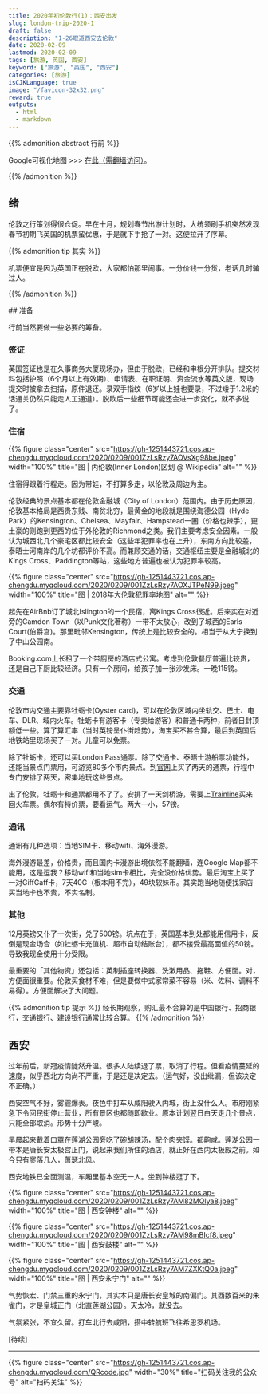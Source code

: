 ```yaml
---
title: 2020年初伦敦行(1)：西安出发
slug: london-trip-2020-1
draft: false
description: "1-26取道西安去伦敦"
date: 2020-02-09
lastmod: 2020-02-09
tags: [旅游, 英国, 西安]
keyword: ["旅游", "英国", "西安"]
categories: [旅游]
isCJKLanguage: true
image: "/favicon-32x32.png"
reward: true
outputs:
  - html
  - markdown
---
```


{{% admonition abstract 行前 %}}

Google可视化地图 >>> [在此（需翻墙访问）](http://drive.google.com/open?id=1xvs0tCLbYpKeIhqjAXhwElEN1TewLJd_&usp=sharing)。

{{% /admonition %}}

## 绪

伦敦之行​策划得很仓促。早在十月，规划春节出游计划时，大统领刷手机突然发现春节初期飞英国的机票蛮优惠，于是就下手抢了一对。这便拉开了序幕。

{{% admonition tip 其实 %}}

机票便宜是因为英国正在脱欧，大家都怕那里闹事。一分价钱一分货，老话几时骗过人。

{{% /admonition %}}

<!--more-->

​## 准备

行前当然要做一些必要的筹备。​

### 签证

英国签证也是在久事商务大厦现场办，但由于脱欧，已经和申根分开排队。​提交材料包括护照（6个月以上有效期）、申请表、在职证明、资金流水等英文版，现场提交时被拿去扫描，原件退还。录双手指纹（6岁以上娃也要录，不过矮于1.2米的话通关仍然只能走人工通道）。脱欧后一些细节可能还会进一步变化，就不多说了。

### 住宿

{{% figure class="center" src="https://gh-1251443721.cos.ap-chengdu.myqcloud.com/2020/0209/001ZzLsRzy7AOVsXg98be.jpeg" width="100%" title="图 | 内伦敦(Inner London)区划 @ Wikipedia" alt="" %}}

住宿得跟着行程走。因为带娃，不打算多走，以伦敦及周边为主。

​伦敦经典的景点基本都在伦敦金融城（City of London）范围内。由于历史原因，伦敦基本格局是西贵东贱、南贫北穷，最黄金的地段就是围绕海德公园（Hyde Park）的Kensington、Chelsea、Mayfair、Hampstead一圈（价格也辣手），更土豪的则跑到更西的位于外伦敦的Richmond之类。我们主要考虑安全因素。一般认为城西北几个豪宅区都比较安全（这些年犯罪率也在上升），东南方向比较差，泰晤士河南岸的几个坊都评价不高。而兼顾交通的话，交通枢纽主要是金融城北的Kings Cross、Paddington等站，这些地方普遍也被认为犯罪率较高。

{{% figure class="center" src="https://gh-1251443721.cos.ap-chengdu.myqcloud.com/2020/0209/001ZzLsRzy7AOXJTPeN99.jpeg" width="100%" title="图 | 2018年大伦敦犯罪率地图" alt="" %}}

起先在AirBnb订了城北Islington的一个民宿，离Kings Cross很近。后来实在对近旁的Camdon Town（以Punk文化著称）一带不太放心，改到了城西的Earls Court(伯爵宫)。那里毗邻Kensington，传统上是比较安全的。相当于从大宁换到了中山公园南。

Booking.com上长租了一个带厨房的酒店式公寓。​考虑到伦敦餐厅普遍比较贵，还是自己下厨比较经济。只有一个房间，给孩子加一张沙发床。一晚115镑。

### 交通

伦敦市内交通主要靠牡蛎卡(Oyster card)，可以在伦敦区域内坐轨交、巴士、电车、DLR、域内火车。牡蛎卡有游客卡（专卖给游客）和普通卡两种，前者日封顶额低一些。算了算汇率（当时英镑呈仆街趋势），淘宝买不甚合算，最后到英国后地铁站里现场买了一对。儿童可以免票。

除了牡蛎卡，还可以买London Pass通票。除了交通卡、泰晤士游船票功能外，还能当景点门票用，可游览80多个市内景点。到[官网](http://www.londonpass.com.cn/)上买了两天的通票，行程中专门安排了两天，密集地玩这些景点。​

​出了伦敦，牡蛎卡和通票都用不了了。安排了一天剑桥游，需要上[Trainline](http://www.thetrainline.com/)买来回火车票。偶尔有特价票，要看运气。两大一小，57镑。

### 通讯

通讯有几种选项：当地SIM卡、移动wifi、海外漫游。

海外漫游最差，价格贵，而且国内卡漫游出境依然不能翻墙，连Google Map都不能用，这是逗我？移动wifi和当地sim卡相比，完全没价格优势。最后淘宝上买了一对GiffGaff卡，7天40G（根本用不完），49块软妹币。其实跑当地随便找家店买当地卡也不贵，不实名制。

### 其他​

12月英镑又仆了一次街，兑了500镑。坑点在于，英国基本到处都能用信用卡，反倒是现金场合（如牡蛎卡充值机、超市自动结账台），都不接受最高面值的50镑。导致我现金使用十分受限。

最重要的「其他物资」还包括：英制插座转换器、洗漱用品、拖鞋、方便面。对，方便面很重要。伦敦买食材不难，但是要做中式家常菜不容易（米、佐料、调料不易得）。方便面解决了大问题。​

{{% admonition tip 提示 %}}
经长期观察，购汇最不合算的是中国银行、招商银行，交通银行、建设银行通常比较合算。
{{% /admonition %}}

## 西安

过年前后，新冠疫情陡然升温。很多人陆续退了票，取消了行程。但看疫情蔓延的速度，似乎西北方向尚不严重，于是还是决定去。（运气好，没出纰漏，但该决定不正确。）​

西安空气不好，雾霾爆表。夜色中打车从咸阳驶入内城，街上没什么人。市府刚紧急下令回民街停止营业，所有景区也都随即歇业。原本计划翌日白天走几个景点，只能全部取消。形势十分严峻。

早晨起来戴着口罩在莲湖公园旁吃了碗胡辣汤，配个肉夹馍。都齁咸。​莲湖公园一带本是唐长安太极宫正门，说起来我们所住的酒店，就正好在西内太极殿之前。如今只有寥落几人，萧瑟北风。

西安地铁已全面测温，车厢里基本空无一人。坐到钟楼逛了下。

{{% figure class="center" src="https://gh-1251443721.cos.ap-chengdu.myqcloud.com/2020/0209/001ZzLsRzy7AM82MQlya8.jpeg" width="100%" title="图 | 西安钟楼" alt="" %}}

{{% figure class="center" src="https://gh-1251443721.cos.ap-chengdu.myqcloud.com/2020/0209/001ZzLsRzy7AM98mBIcf8.jpeg" width="100%" title="图 | 西安鼓楼" alt="" %}}

{{% figure class="center" src="https://gh-1251443721.cos.ap-chengdu.myqcloud.com/2020/0209/001ZzLsRzy7AM7ZXKtQ0a.jpeg" width="100%" title="图 | 西安永宁门" alt="" %}}

气势恢宏、门禁三重的永宁门，其实本只是唐长安皇城的南偏门。其西数百米的朱雀门，才是皇城正门（北直莲湖公园）。天太冷，就没去。​

气氛紧张，不宜久留。打车北行去咸阳，搭中转航班飞往希思罗机场。​​

[待续]

---

<!-- {% raw %} -->
{{% figure class="center" src="https://gh-1251443721.cos.ap-chengdu.myqcloud.com/QRcode.jpg" width="30%" title="扫码关注我的公众号" alt="扫码关注" %}}
<!-- {% endraw %} -->
